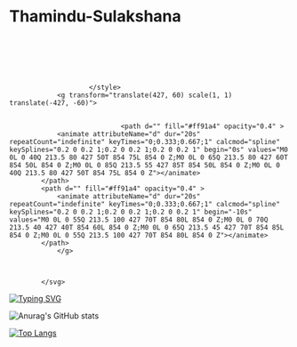 # Thamindu-Sulakshana
 <svg xmlns="http://www.w3.org/2000/svg" xmlns:xlink="http://www.w3.org/1999/xlink" style="z-index:1;position:relative" width="854" height="120" viewBox="0 0 854 120">
                <style>
                            .text {
						font-size: 70px;
						font-weight: 700;
						font-family: -apple-system,BlinkMacSystemFont,Segoe UI,Helvetica,Arial,sans-serif,Apple Color Emoji,Segoe UI Emoji;
					}
					.desc {
						font-size: 20px;
						font-weight: 500;
						font-family: -apple-system,BlinkMacSystemFont,Segoe UI,Helvetica,Arial,sans-serif,Apple Color Emoji,Segoe UI Emoji;
					}
                            
                        </style>
                <g transform="translate(427, 60) scale(1, 1) translate(-427, -60)">
                    
                                
                                <path d="" fill="#ff91a4" opacity="0.4" >
                <animate attributeName="d" dur="20s" repeatCount="indefinite" keyTimes="0;0.333;0.667;1" calcmod="spline" keySplines="0.2 0 0.2 1;0.2 0 0.2 1;0.2 0 0.2 1" begin="0s" values="M0 0L 0 40Q 213.5 80 427 50T 854 75L 854 0 Z;M0 0L 0 65Q 213.5 80 427 60T 854 50L 854 0 Z;M0 0L 0 85Q 213.5 55 427 85T 854 50L 854 0 Z;M0 0L 0 40Q 213.5 80 427 50T 854 75L 854 0 Z"></animate>
            </path>
            <path d="" fill="#ff91a4" opacity="0.4" >
                <animate attributeName="d" dur="20s" repeatCount="indefinite" keyTimes="0;0.333;0.667;1" calcmod="spline" keySplines="0.2 0 0.2 1;0.2 0 0.2 1;0.2 0 0.2 1" begin="-10s" values="M0 0L 0 55Q 213.5 100 427 70T 854 80L 854 0 Z;M0 0L 0 70Q 213.5 40 427 40T 854 60L 854 0 Z;M0 0L 0 65Q 213.5 45 427 70T 854 85L 854 0 Z;M0 0L 0 55Q 213.5 100 427 70T 854 80L 854 0 Z"></animate>
            </path>
                </g>
                
                        
                 
            </svg>


<a href="https://git.io/typing-svg"><img src="https://readme-typing-svg.demolab.com?font=Fira+Code&weight=500&size=22&pause=1000&color=1B40DE&width=600&lines=HELLO%2C+My+name+is+Thamindu+Sulakshana;Be+Welcome!+%3A)" alt="Typing SVG" /></a>


![Anurag's GitHub stats](https://github-readme-stats.vercel.app/api?username=ThaminduSulakshana&theme=yeblu&show_icons=true)

[![Top Langs](https://github-readme-stats.vercel.app/api/top-langs/?username=anuraghazra&layout=compact)](https://github.com/anuraghazra/github-readme-stats)
